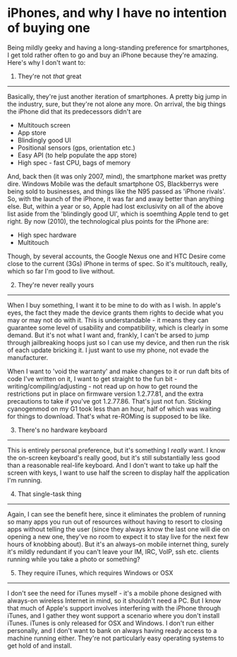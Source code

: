 iPhones, and why I have no intention of buying one
==================================================
Being mildly geeky and having a long-standing preference for smartphones, I get told rather often to go and buy an iPhone because they're amazing. Here's why I don't want to:

1. They're not *that* great
---------------------------

Basically, they're just another iteration of smartphones. A pretty big jump in the industry, sure, but they're not alone any more. On arrival, the big things the iPhone did that its predecessors didn't are

* Multitouch screen
* App store
* Blindingly good UI
* Positional sensors (gps, orientation etc.)
* Easy API (to help populate the app store)
* High spec - fast CPU, bags of memory

And, back then (it was only 2007, mind), the smartphone market was pretty dire. Windows Mobile was the default smartphone OS, Blackberrys were being sold to businesses, and things like the N95 passed as 'iPhone rivals'. 
So, with the launch of the iPhone, it was far and away better than anything else. But, within a year or so, Apple had lost exclusivity on all of the above list aside from the 'blindingly good UI', which is soemthing Apple tend to get right. By now (2010), the technological plus points for the iPhone are:

* High spec hardware
* Multitouch

Though, by several accounts, the Google Nexus one and HTC Desire come close to the current (3Gs) iPhone in terms of spec. So it's multitouch, really, which so far I'm good to live without.

2. They're never really yours
-----------------------------

When I buy something, I want it to be mine to do with as I wish. In apple's eyes, the fact they made the device grants them rights to decide what you may or may not do with it. This is understandable - it means they can guarantee some level of usability and compatibility, which is clearly in some demand. But it's not what I want and, frankly, I can't be arsed to jump through jailbreaking hoops just so I can use my device, and then run the risk of each update bricking it. I just want to use my phone, not evade the manufacturer.

When I want to 'void the warranty' and make changes to it or run daft bits of code I've written on it, I want to get straight to the fun bit - writing/compiling/adjusting - not read up on how to get round the restrictions put in place on firmware version 1.2.77.81, and the extra precautions to take if you've got 1.2.77.86. That's just not fun. Sticking cyanogenmod on my G1 took less than an hour, half of which was waiting for things to download. That's what re-ROMing is supposed to be like.


3. There's no hardware keyboard
--------------------------------
This is entirely personal preference, but it's something I *really* want. I know the on-screen keyboard's really good, but it's still substantially less good than a reasonable real-life keyboard. And I don't want to take up half the screen with keys, I want to use half the screen to display half the application I'm running.

4. That single-task thing
--------------------------
Again, I can see the benefit here, since it eliminates the problem of running so many apps you run out of resources without having to resort to closing apps without telling the user (since they always know the last one will die on opening a new one, they've no room to expect it to stay live for the next few hours of knobbing about). But it's an always-on mobile internet thing, surely it's mildly redundant if you can't leave your IM, IRC, VoIP, ssh etc. clients running while you take a photo or something?

5. They require iTunes, which requires Windows or OSX
-----------------------------------------------------
I don't see the need for iTunes myself - it's a mobile phone designed with always-on wireless Internet in mind, so it shouldn't need a PC. But I know that much of Apple's support involves interfering with the iPhone through iTunes, and I gather they wont support a scenario where you don't install iTunes.
iTunes is only released for OSX and Windows. I don't run either personally, and I don't want to bank on always having ready access to a machine running either. They're not particularly easy operating systems to get hold of and install.

